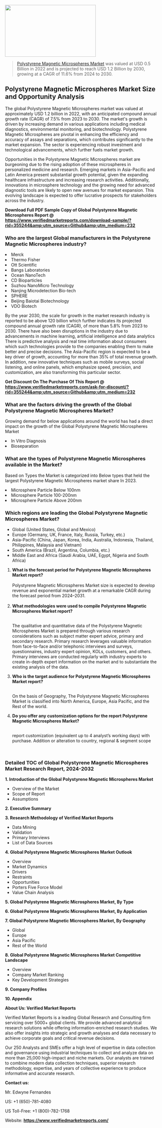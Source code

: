 <img src="https://ffe5etoiles.com/wp-content/uploads/2024/12/MST1-300x171.png" alt="" width="300" height="171" class="alignnone size-medium wp-image-20088" /><blockquote><p><p><a href="https://www.verifiedmarketreports.com/download-sample/?rid=355244&utm_source=Github&utm_medium=232" target="_blank">Polystyrene Magnetic Microspheres Market</a> was valued at USD 0.5 Billion in 2022 and is projected to reach USD 1.2 Billion by 2030, growing at a CAGR of 11.6% from 2024 to 2030.</p></blockquote><p><h2>Polystyrene Magnetic Microspheres Market Size and Opportunity Analysis</h2><p>The global Polystyrene Magnetic Microspheres market was valued at approximately USD 1.2 billion in 2022, with an anticipated compound annual growth rate (CAGR) of 7.5% from 2023 to 2030. The market's growth is driven by increasing demand in various applications including medical diagnostics, environmental monitoring, and biotechnology. Polystyrene Magnetic Microspheres are pivotal in enhancing the efficiency and accuracy of assays and separations, which contributes significantly to the market expansion. The sector is experiencing robust investment and technological advancements, which further fuels market growth.</p><p>Opportunities in the Polystyrene Magnetic Microspheres market are burgeoning due to the rising adoption of these microspheres in personalized medicine and research. Emerging markets in Asia-Pacific and Latin America present substantial growth potential, given the expanding healthcare infrastructure and increasing research activities. Additionally, innovations in microsphere technology and the growing need for advanced diagnostic tools are likely to open new avenues for market expansion. This evolving landscape is expected to offer lucrative prospects for stakeholders across the industry.</p></p><p class=""><strong>Download Full PDF Sample Copy of Global Polystyrene Magnetic Microspheres Report @ <a href="https://www.verifiedmarketreports.com/download-sample/?rid=355244&amp;utm_source=Github&amp;utm_medium=232" target="_blank">https://www.verifiedmarketreports.com/download-sample/?rid=355244&amp;utm_source=Github&amp;utm_medium=232</a></strong></p><h3 id="" class="">Who are the largest Global manufacturers in the Polystyrene Magnetic Microspheres industry?</h3><p><li>Merck</li><li> Thermo Fisher</li><li> Ott Scientific</li><li> Bangs Laboratories</li><li> Ocean NanoTech</li><li> CD Bioparticles</li><li> Suzhou NanoMicro Technology</li><li> Nanjing Microdetection Bio-tech</li><li> SPHERE</li><li> Beijing Baiotai Biotechnology</li><li> VDO Biotech</li></p><div class=""><div class="" dir="" data-message-author-role="" data-message-id="" data-message-model-slug=""><div class=""><div class=""><div class=""><div class="" dir="" data-message-author-role="" data-message-id="" data-message-model-slug=""><div class=""><div class=""><p>By the year 2030, the scale for growth in the market research industry is reported to be above 120 billion which further indicates its projected compound annual growth rate (CAGR), of more than 5.8% from 2023 to 2030. There have also been disruptions in the industry due to advancements in machine learning, artificial intelligence and data analytics There is predictive analysis and real time information about consumers which such technologies provide to the companies enabling them to make better and precise decisions. The Asia-Pacific region is expected to be a key driver of growth, accounting for more than 35% of total revenue growth. In addition, new innovative techniques such as mobile surveys, social listening, and online panels, which emphasize speed, precision, and customization, are also transforming this particular sector.</p><p><strong>Get Discount On The Purchase Of This Report @&nbsp; <a href="https://www.verifiedmarketreports.com/ask-for-discount/?rid=355244&amp;utm_source=Github&amp;utm_medium=232" target="_blank">https://www.verifiedmarketreports.com/ask-for-discount/?rid=355244&amp;utm_source=Github&amp;utm_medium=232</a></strong></p></div></div></div></div></div></div></div></div><h3 id="" class="">What are the factors driving the growth of the Global Polystyrene Magnetic Microspheres Market?</h3><p id="" class="">Growing demand for below applications around the world has had a direct impact on the growth of the Global Polystyrene Magnetic Microspheres Market</p><p id="" class=""><li>In Vitro Diagnosis</li><li> Bioseparation</li></p><h3 id="" class="">What are the types of Polystyrene Magnetic Microspheres available in the Market?</h3><p id="" class="">Based on Types the Market is categorized into Below types that held the largest Polystyrene Magnetic Microspheres market share In 2023.</p><p id="" class=""><li>Microsphere Particle Below 100nm</li><li> Microsphere Particle 100-200nm</li><li> Microsphere Particle Above 200nm</li></p><h3 id="" class="">Which regions are leading the Global Polystyrene Magnetic Microspheres Market?</h3><ul><li>Global (United States, Global and Mexico)</li><li>Europe (Germany, UK, France, Italy, Russia, Turkey, etc.)</li><li>Asia-Pacific (China, Japan, Korea, India, Australia, Indonesia, Thailand, Philippines, Malaysia and Vietnam)</li><li>South America (Brazil, Argentina, Columbia, etc.)</li><li>Middle East and Africa (Saudi Arabia, UAE, Egypt, Nigeria and South Africa)</li></ul><p><ol><li><strong>What is the forecast period for Polystyrene Magnetic Microspheres Market report?<br /></strong><br /><span data-sheets-root="1" data-sheets-value="{&quot;1&quot;:2,&quot;2&quot;:&quot;XXXX size is expected to develop revenue and exponential market growth at a remarkable CAGR during the forecast period from 2024&ndash;2030.&quot;}" data-sheets-userformat="{&quot;2&quot;:12674,&quot;4&quot;:{&quot;1&quot;:2,&quot;2&quot;:16776960},&quot;10&quot;:2,&quot;11&quot;:0,&quot;15&quot;:&quot;Arial&quot;,&quot;16&quot;:12}">Polystyrene Magnetic Microspheres Market size is expected to develop revenue and exponential market growth at a remarkable CAGR during the forecast period from 2024&ndash;2031.</span><br /><br /></li><li><strong>What methodologies were used to compile Polystyrene Magnetic Microspheres Market report?<br /><br /></strong><p>The qualitative and quantitative data of the&nbsp;Polystyrene Magnetic Microspheres Market is prepared through various research considerations such as subject matter expert advice, primary and secondary research. Primary research leverages valuable information from face-to-face and/or telephonic interviews and surveys, questionnaires, industry expert opinion, KOLs, customers, and others. Primary interviews are conducted regularly with industry experts to create in-depth expert information on the market and to substantiate the existing analysis of the data.&nbsp;</p></li><li><strong>Who is the target audience for Polystyrene Magnetic Microspheres Market report?<br /><br /></strong><p>On the basis of Geography, The&nbsp;Polystyrene Magnetic Microspheres Market is classified into North America, Europe, Asia Pacific, and the Rest of the world.</p></li><li><strong>Do you offer any customization options for the report Polystyrene Magnetic Microspheres Market?<br /><br /></strong><p>report customization (equivalent up to 4 analyst&rsquo;s working days) with purchase. Addition or alteration to country, regional &amp; segment scope</p><p>&nbsp;</p></li></ol></p><h3 id="" class="">Detailed TOC of Global Polystyrene Magnetic Microspheres Market Research Report, 2024-2032</h3><p id="" class=""><strong>1. Introduction of the Global Polystyrene Magnetic Microspheres Market</strong></p><ul><li>Overview of the Market</li><li>Scope of Report</li><li>Assumptions</li></ul><p id="" class=""><strong>2. Executive Summary</strong></p><p id="" class=""><strong>3. Research Methodology of&nbsp;Verified Market Reports</strong></p><ul><li>Data Mining</li><li>Validation</li><li>Primary Interviews</li><li>List of Data Sources</li></ul><p id="" class=""><strong>4. Global Polystyrene Magnetic Microspheres Market Outlook</strong></p><ul><li>Overview</li><li>Market Dynamics</li><li>Drivers</li><li>Restraints</li><li>Opportunities</li><li>Porters Five Force Model</li><li>Value Chain Analysis</li></ul><p id="" class=""><strong>5. Global Polystyrene Magnetic Microspheres Market, By&nbsp;Type</strong></p><p id="" class=""><strong>6. Global Polystyrene Magnetic Microspheres Market, By Application</strong></p><p id="" class=""><strong>7. Global Polystyrene Magnetic Microspheres Market, By Geography</strong></p><ul><li>Global</li><li>Europe</li><li>Asia Pacific</li><li>Rest of the World</li></ul><p id="" class=""><strong>8. Global Polystyrene Magnetic Microspheres Market Competitive Landscape</strong></p><ul><li>Overview</li><li>Company Market Ranking</li><li>Key Development Strategies</li></ul><p id="" class=""><strong>9. Company Profiles</strong></p><p id="" class=""><strong>10. Appendix</strong></p><p id="" class=""><strong>About Us: Verified Market Reports</strong></p><p id="" class="">Verified Market Reports is a leading Global Research and Consulting firm servicing over 5000+ global clients. We provide advanced analytical research solutions while offering information-enriched research studies. We also offer insights into strategic and growth analyses and data necessary to achieve corporate goals and critical revenue decisions.</p><p id="" class="">Our 250 Analysts and SMEs offer a high level of expertise in data collection and governance using industrial techniques to collect and analyze data on more than 25,000 high-impact and niche markets. Our analysts are trained to combine modern data collection techniques, superior research methodology, expertise, and years of collective experience to produce informative and accurate research.</p><p id="" class=""><strong>Contact us:</strong></p><p id="" class="">Mr. Edwyne Fernandes</p><p id="" class="">US: +1 (650)-781-4080</p><p id="" class="">US Toll-Free: +1 (800)-782-1768</p><p id="" class="">Website: <a target="" data-test-app-aware-link=""><strong>https://www.verifiedmarketreports.com/</strong></a></p>
